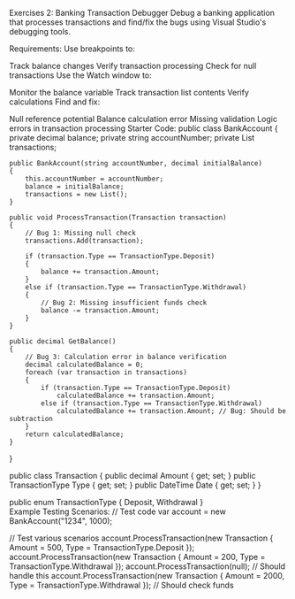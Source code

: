 Exercises 2: Banking Transaction Debugger
Debug a banking application that processes transactions and find/fix the bugs using Visual Studio's debugging tools.

Requirements:
Use breakpoints to:

Track balance changes
Verify transaction processing
Check for null transactions
Use the Watch window to:

Monitor the balance variable
Track transaction list contents
Verify calculations
Find and fix:

Null reference potential
Balance calculation error
Missing validation
Logic errors in transaction processing
Starter Code:
public class BankAccount
{
    private decimal balance;
    private string accountNumber;
    private List transactions;

    public BankAccount(string accountNumber, decimal initialBalance)
    {
        this.accountNumber = accountNumber;
        balance = initialBalance;
        transactions = new List();
    }

    public void ProcessTransaction(Transaction transaction)
    {
        // Bug 1: Missing null check
        transactions.Add(transaction);

        if (transaction.Type == TransactionType.Deposit)
        {
            balance += transaction.Amount;
        }
        else if (transaction.Type == TransactionType.Withdrawal)
        {
            // Bug 2: Missing insufficient funds check
            balance -= transaction.Amount;
        }
    }

    public decimal GetBalance()
    {
        // Bug 3: Calculation error in balance verification
        decimal calculatedBalance = 0;
        foreach (var transaction in transactions)
        {
            if (transaction.Type == TransactionType.Deposit)
                calculatedBalance += transaction.Amount;
            else if (transaction.Type == TransactionType.Withdrawal)
                calculatedBalance += transaction.Amount; // Bug: Should be subtraction
        }
        return calculatedBalance;
    }
}

public class Transaction
{
    public decimal Amount { get; set; }
    public TransactionType Type { get; set; }
    public DateTime Date { get; set; }
}

public enum TransactionType
{
    Deposit,
    Withdrawal
}  
Example Testing Scenarios:
// Test code
var account = new BankAccount("1234", 1000);

// Test various scenarios
account.ProcessTransaction(new Transaction { Amount = 500, Type = TransactionType.Deposit });
account.ProcessTransaction(new Transaction { Amount = 200, Type = TransactionType.Withdrawal });
account.ProcessTransaction(null); // Should handle this
account.ProcessTransaction(new Transaction { Amount = 2000, Type = TransactionType.Withdrawal }); // Should check funds  
